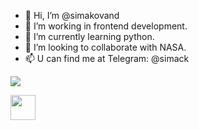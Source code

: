 - 👋 Hi, I’m @simakovand
- 👀 I’m working in frontend development.
- 🌱 I’m currently learning python.
- 💞️ I’m looking to collaborate with NASA.
- 📫 U can find me at Telegram: @simack
<img src="https://img.shields.io/badge/Telegram-2CA5E0?style=for-the-badge&logo=telegram&logoColor=white" link=""/>
<a href="https://t.me/simack" title="Telegram!" rel="nofollow">
  
<img src="https://camo.githubusercontent.com/91bdc89e65022b9befe1428acbdac06f03eccfb22c47b5ca34527253ceee1a6b/68747470733a2f2f74656c656772616d2e6f72672f696d672f745f6c6f676f2e7376673f31" width="60px" height="60px" style="width: 40px; height: 40px; max-width: 100%;" data-canonical-src="https://telegram.org/img/t_logo.svg?1"></a>

</a>
